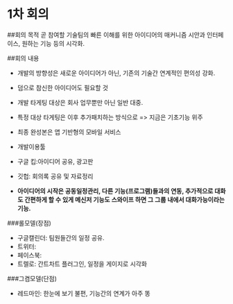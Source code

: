# 1차 회의

##회의 목적
곧 참여할 기술팀의 빠른 이해를 위한
아이디어의 매커니즘 시안과 인터페이스, 원하는 기능 등의 시각화.

##회의 내용
 * 개발의 방향성은 새로운 아이디어가 아닌, 기존의 기술간 연계적인 편의성 강화.
  * 덤으로 참신한 아이디어도 필요할 것
 * 개발 타게팅 대상은 회사 업무뿐만 아닌 일반 대중.
  * 특정 대상 타게팅은 이후 추가패치하는 방식으로 => 지금은 기초기능 위주
 * 최종 완성본은 앱 기반형의 모바일 서비스
 * 개발이용툴
  * 구글 킵:아이디어 공유, 광고판
  * 깃헙: 회의록 공유 및 자료정리

 * **아이디어의 시작은 공동일정관리, 다른 기능(프로그램)들과의 연동,
추가적으로 대화도 간편하게 할 수 있게
메신저 기능도 스와이프 하면 그 그룹 내에서 대화가능이라는 기능.**

###롤모델(장점)
 * 구글캘린더: 팀원들간의 일정 공유.
 * 트위터:
 * 페이스북: 
 * 트렐로: 간트차트 플러그인, 일정을 게이지로 시각화

###그켬모델(단점)
 * 레드마인: 한눈에 보기 불편, 기능간의 연계가 아주 똥
